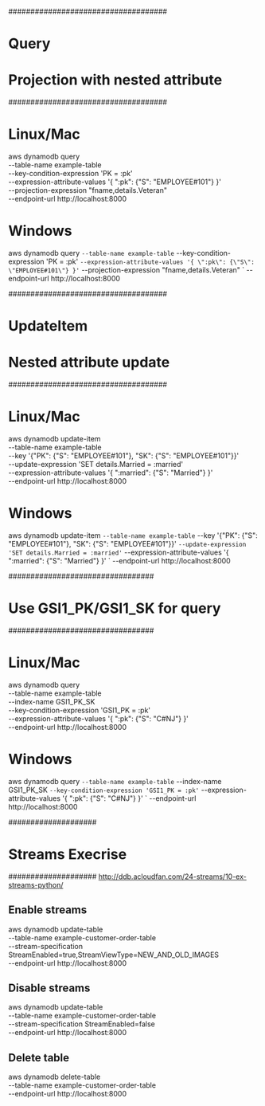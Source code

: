 ####################################
# Query                            #
# Projection with nested attribute #
####################################

Linux/Mac
=========
aws dynamodb query \
   --table-name example-table \
   --key-condition-expression 'PK = :pk' \
   --expression-attribute-values '{
      ":pk": {"S": "EMPLOYEE#101"}
   }' \
   --projection-expression  "fname,details.Veteran" \
   --endpoint-url   http://localhost:8000

Windows
=======

aws dynamodb query `
   --table-name example-table `
   --key-condition-expression 'PK = :pk' `
   --expression-attribute-values '{
      \":pk\": {\"S\": \"EMPLOYEE#101\"}
   }' `
   --projection-expression  "fname,details.Veteran" `
   --endpoint-url   http://localhost:8000



####################################
# UpdateItem                       #
# Nested attribute update          #
####################################

Linux/Mac
=========
aws dynamodb update-item \
   --table-name example-table \
   --key '{"PK": {"S": "EMPLOYEE#101"}, "SK": {"S": "EMPLOYEE#101"}}'  \
   --update-expression  'SET details.Married = :married' \
   --expression-attribute-values '{
      ":married": {"S": "Married"}
   }' \
   --endpoint-url   http://localhost:8000

   Windows
   =======

   aws dynamodb update-item `
   --table-name example-table `
   --key '{\"PK\": {\"S\": \"EMPLOYEE#101\"}, \"SK\": {\"S\": \"EMPLOYEE#101\"}}'  `
   --update-expression  'SET details.Married = :married' `
   --expression-attribute-values '{
      \":married\": {\"S\": \"Married\"}
   }' `
   --endpoint-url   http://localhost:8000


#################################
# Use GSI1_PK/GSI1_SK for query #
#################################

Linux/Mac
=========

aws dynamodb query \
   --table-name example-table \
   --index-name  GSI1_PK_SK  \
   --key-condition-expression 'GSI1_PK = :pk' \
   --expression-attribute-values '{
      ":pk": {"S": "C#NJ"}
   }' \
   --endpoint-url   http://localhost:8000

Windows
=======

aws dynamodb query `
   --table-name example-table `
   --index-name  GSI1_PK_SK  `
   --key-condition-expression 'GSI1_PK = :pk' `
   --expression-attribute-values '{
      \":pk\": {\"S\": \"C#NJ\"}
   }' `
   --endpoint-url   http://localhost:8000


####################
# Streams Execrise #
####################
http://ddb.acloudfan.com/24-streams/10-ex-streams-python/



Enable streams
--------------
aws dynamodb update-table \
    --table-name example-customer-order-table \
    --stream-specification StreamEnabled=true,StreamViewType=NEW_AND_OLD_IMAGES \
    --endpoint-url http://localhost:8000

Disable streams
---------------
aws dynamodb update-table \
    --table-name example-customer-order-table \
    --stream-specification StreamEnabled=false \
    --endpoint-url http://localhost:8000


Delete table
------------
aws dynamodb delete-table \
    --table-name example-customer-order-table \
    --endpoint-url http://localhost:8000